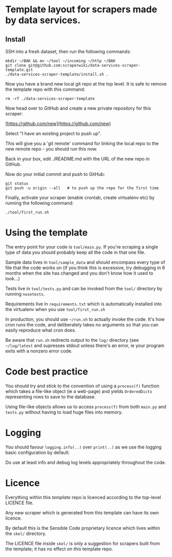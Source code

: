 # Template layout for scrapers made by data services.

## Install

SSH into a fresh dataset, then run the following commands:

    mkdir ~/BAK && mv ~/tool ~/incoming ~/http ~/BAK
    git clone git@github.com:scraperwiki/data-services-scraper-template.git
    ./data-services-scraper-template/install.sh .

Now you have a brand new local git repo at the top level. It is safe to remove
the template repo with this command:

    rm -rf ./data-services-scraper-template

Now head over to GitHub and create a new private repository for this
scraper:

[https://github.com/new](https://github.com/new)

Select "I have an existing project to push up".

This will give you a 'git remote' command for linking the local repo to the
new remote repo - you should run this now.

Back in your box, edit ./README.md with the URL of the new repo in GitHub.

Now do your initial commit and push to GitHub:

    git status
    git push -u origin --all   # to push up the repo for the first time

Finally, activate your scraper (enable crontab, create virtualenv etc) by
running the following command:

    ./tool/first_run.sh

# Using the template

The entry point for your code is ``tool/main.py``. If you're scraping a single
type of data you should probably keep all the code in that one file.

Sample data lives in ``tool/sample_data`` and should encompass every type of
file that the code works on (if you think this is excessive, try debugging in
6 months when the site has changed and you don't know how it used to look...)

Tests live in ``tool/tests.py`` and can be invoked from the ``tool/`` directory
by running ``nosetests``.

Requirements live in ``requirements.txt`` which is automatically installed into
the virtualenv when you use ``tool/first_run.sh``

In production, you should use ``~/run.sh`` to actually invoke the code. It's
how cron runs the code, and deliberately takes no arguments so that you can
easily reproduce what cron does.

Be aware that ``run.sh`` redirects output to the ``log/`` directory (see
``~/log/latest`` and supresses stdout unless there's an error, ie your
program exits with a nonzero error code.

# Code best practice

You should try and stick to the convention of using a ``process(f)`` function
which takes a file-like object (ie a web-page) and yields ``OrderedDicts``
representing rows to save to the database.

Using file-like objects allows us to access ``process(f)`` from both 
``main.py`` and ``tests.py`` without having to load huge files into memory.

# Logging

You should favour ``logging.info(..)`` over ``print(..)`` as we use the logging
basic configuration by default.

Do use at least info and debug log levels appropriately throughout the code.

# Licence

Everything within this *template* repo is licenced according to the top-level
LICENCE file.

Any new scraper which is generated from this template can have its own licence.

By default this is the Sensible Code proprietary licence which lives within
the ``skel/`` directory.

The LICENCE file inside ``skel/`` is only a suggestion for scrapers built from
the template; it has no effect on *this* template repo.

